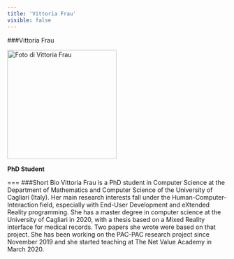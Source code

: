 ```yaml
---
title: 'Vittoria Frau'
visible: false
---
```

   
###Vittoria Frau
   
<img src="/lab/user/pages/02.people/20.frau.vittoria/img/pic.jpeg" alt="Foto di Vittoria Frau" style="height: 250px">
   
**PhD Student**
   
===
###Short Bio
Vittoria Frau is a PhD student in Computer Science at the Department of Mathematics and Computer Science of the University of Cagliari (Italy). Her main research interests fall under the Human-Computer-Interaction field, especially with End-User Development and eXtended Reality programming. She has a master degree in computer science at the University of Cagliari in 2020, with a thesis based on a Mixed Reality interface for medical records. Two papers she wrote were based on that project. She has been working on the PAC-PAC research project since November 2019 and she started teaching at The Net Value Academy in March 2020. 

